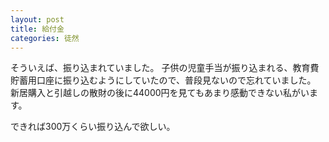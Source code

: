 ```yaml
---
layout: post
title: 給付金
categories: 徒然
---
```


そういえば、振り込まれていました。
子供の児童手当が振り込まれる、教育費貯蓄用口座に振り込むようにしていたので、普段見ないので忘れていました。
新居購入と引越しの散財の後に44000円を見てもあまり感動できない私がいます。

できれば300万くらい振り込んで欲しい。
